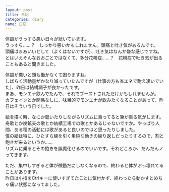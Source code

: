 ```yaml
---
layout: post
title: 日記
categories: diary
name: 日記
---
```


体調がうっすら悪い日々が続いています。  
うっすら……？　しっかり悪いかもしれません。頭痛と吐き気があるんです。  
頭痛はまあいいとして（よくはないですが）、吐き気はなんか嫌な感じですね。  
とはいえそんなおおごとではなくて、多分花粉症……？　花粉症で吐き気が出ることもあると聞きました。

体調が悪いと頭も働かなくて困りますね。  
しばらく活動量がかなり減っていたんですが（仕事の方も省エネで耐え凌いでいた）、昨日は結構調子が良かったです。  
まあ、モンエナ飲んでたんで、それでブーストされただけかもしれませんが。  
カフェインとか関係なしに、味目的でモンエナが飲みたくなることがあって、昨日はそういう日でした。

絵を描く時、なにか聴いたりしながらリズムに乗ってると筆が乗る気がします。  
舟歌とか炭鉱夫の歌とか紡績工場での歌とかあるじゃないですか。やっぱり人間、ある種の活動には歌があると良いのではと思ったりしました。  
僕の絵は特に、ひたすら線を引く単純な動きの繰り返しだったりするので、割と飽きが来るというか……  
リズムに乗るとその飽きを誤魔化せるのでいいです。それどころか、だんだんノってきます。

ただ、集中しすぎると体が微動だにしなくなるので、終わると体がぶっ壊れてることがあります。  
昨日は小指をCtrlキーに使いすぎてたことに気付かず、終わったら動かすとめちゃ痛い状態になってました。

